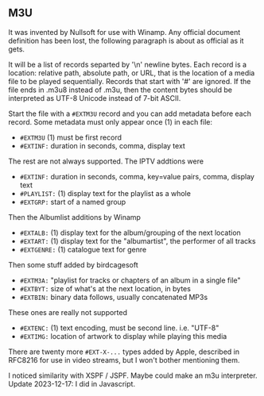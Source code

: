 M3U
---
It was invented by Nullsoft for use with Winamp.  Any official
document definition has been lost, the following paragraph is
about as official as it gets.

It will be a list of records separted by '\n' newline bytes.
Each record is a location: relative path, absolute path, or URL, 
that is the location of a media file to be played sequentially.
Records that start with '#' are ignored.  If the file ends in
.m3u8 instead of .m3u, then the content bytes should be interpreted
as UTF-8 Unicode instead of 7-bit ASCII.

Start the file with a `#EXTM3U` record and you can add metadata before
each record.  Some metadata must only appear once (1) in each file:

* `#EXTM3U` (1) must be first record
* `#EXTINF:` duration in seconds, comma, display text

The rest are not always supported.  The IPTV addtions were

* `#EXTINF:` duration in seconds, comma, key=value pairs, comma, display text
* `#PLAYLIST:` (1) display text for the playlist as a whole
* `#EXTGRP:` start of a named group

Then the Albumlist additions by Winamp 

* `#EXTALB:` (1) display text for the album/grouping of the next location
* `#EXTART:` (1) display text for the "albumartist", the performer of all tracks
* `#EXTGENRE:` (1) catalogue text for genre

Then some stuff added by birdcagesoft

* `#EXTM3A:` "playlist for tracks or chapters of an album in a single file"
* `#EXTBYT:` size of what's at the next location, in bytes
* `#EXTBIN:` binary data follows, usually concatenated MP3s

These ones are really not supported

* `#EXTENC:` (1) text encoding, must be second line. i.e. "UTF-8"
* `#EXTIMG:` location of artwork to display while playing this media

There are twenty more `#EXT-X-...` types added by Apple, described
in RFC8216 for use in video streams, but I won't bother mentioning them.  

I noticed similarity with XSPF / JSPF.  Maybe could make an m3u interpreter.
Update 2023-12-17: I did in Javascript.

